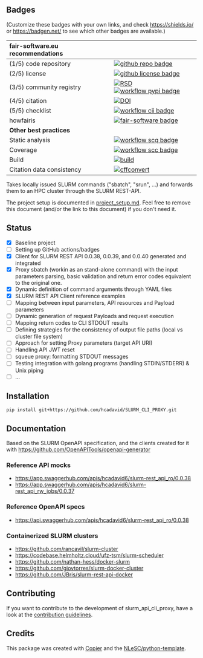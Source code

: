 ## Badges

(Customize these badges with your own links, and check https://shields.io/ or https://badgen.net/ to see which other badges are available.)

| fair-software.eu recommendations | |
| :-- | :--  |
| (1/5) code repository              | [![github repo badge](https://img.shields.io/badge/github-repo-000.svg?logo=github&labelColor=gray&color=blue)](https://github.com/hcadavid/slurm_api_cli_proxy) |
| (2/5) license                      | [![github license badge](https://img.shields.io/github/license/hcadavid/slurm_api_cli_proxy)](https://github.com/hcadavid/slurm_api_cli_proxy) |
| (3/5) community registry           | [![RSD](https://img.shields.io/badge/rsd-slurm_api_cli_proxy-00a3e3.svg)](https://www.research-software.nl/software/slurm_api_cli_proxy) [![workflow pypi badge](https://img.shields.io/pypi/v/slurm_api_cli_proxy.svg?colorB=blue)](https://pypi.python.org/project/slurm_api_cli_proxy/) |
| (4/5) citation                     | [![DOI](https://zenodo.org/badge/DOI/<replace-with-created-DOI>.svg)](https://doi.org/<replace-with-created-DOI>)|
| (5/5) checklist                    | [![workflow cii badge](https://bestpractices.coreinfrastructure.org/projects/<replace-with-created-project-identifier>/badge)](https://bestpractices.coreinfrastructure.org/projects/<replace-with-created-project-identifier>) |
| howfairis                          | [![fair-software badge](https://img.shields.io/badge/fair--software.eu-%E2%97%8F%20%20%E2%97%8F%20%20%E2%97%8F%20%20%E2%97%8F%20%20%E2%97%8B-yellow)](https://fair-software.eu) |
| **Other best practices**           | &nbsp; |
| Static analysis                    | [![workflow scq badge](https://sonarcloud.io/api/project_badges/measure?project=hcadavid_slurm_api_cli_proxy&metric=alert_status)](https://sonarcloud.io/dashboard?id=hcadavid_slurm_api_cli_proxy) |
| Coverage                           | [![workflow scc badge](https://sonarcloud.io/api/project_badges/measure?project=hcadavid_slurm_api_cli_proxy&metric=coverage)](https://sonarcloud.io/dashboard?id=hcadavid_slurm_api_cli_proxy) || Documentation                      | [![Documentation Status](https://readthedocs.org/projects/slurm_api_cli_proxy/badge/?version=latest)](https://slurm_api_cli_proxy.readthedocs.io/en/latest/?badge=latest) || **GitHub Actions**                 | &nbsp; |
| Build                              | [![build](https://github.com/hcadavid/slurm_api_cli_proxy/actions/workflows/build.yml/badge.svg)](https://github.com/hcadavid/slurm_api_cli_proxy/actions/workflows/build.yml) |
| Citation data consistency          | [![cffconvert](https://github.com/hcadavid/slurm_api_cli_proxy/actions/workflows/cffconvert.yml/badge.svg)](https://github.com/hcadavid/slurm_api_cli_proxy/actions/workflows/cffconvert.yml) || SonarCloud                         | [![sonarcloud](https://github.com/hcadavid/slurm_api_cli_proxy/actions/workflows/sonarcloud.yml/badge.svg)](https://github.com/hcadavid/slurm_api_cli_proxy/actions/workflows/sonarcloud.yml) |## How to use slurm_api_cli_proxy

Takes locally issued SLURM commands (\"sbatch\", \"srun\", ...) and forwards them to an HPC cluster through the SLURM REST-API.

The project setup is documented in [project_setup.md](project_setup.md). Feel free to remove this document (and/or the link to this document) if you don't need it.

## Status

- [X] Baseline project
- [ ] Setting up GitHub actions/badges
- [X] Client for SLURM REST API 0.0.38, 0.0.39, and 0.0.40 generated and integrated
- [X] Proxy sbatch (workin as an stand-alone command) with the input parameters parsing, basic validation and return error codes equivalent to the original one.
- [X] Dynamic definition of command arguments through YAML files
- [X] SLURM REST API Client reference examples
- [ ] Mapping between input parameters, API resources and Payload parameters
- [ ] Dynamic generation of request Payloads and request execution
- [ ] Mapping return codes to CLI STDOUT results
- [ ] Defining strategies for the consistency of output file paths (local vs cluster file system)
- [ ] Approach for setting Proxy parameters (target API URI)
- [ ] Handling API JWT reset
- [ ] squeue proxy: formatting STDOUT messages
- [ ] Testing integration with golang programs (handling STDIN/STDERR) & Unix piping
- [ ] ...

## Installation 

```
pip install git+https://github.com/hcadavid/SLURM_CLI_PROXY.git
```


## Documentation

Based on the SLURM OpenAPI specification, and the clients created for it with https://github.com/OpenAPITools/openapi-generator

### Reference API mocks

- https://app.swaggerhub.com/apis/hcadavid6/slurm-rest_api_ro/0.0.38
- https://app.swaggerhub.com/apis/hcadavid6/slurm-rest_api_rw_jobs/0.0.37

### Reference OpenAPI specs

- https://api.swaggerhub.com/apis/hcadavid6/slurm-rest_api_ro/0.0.38

### Containerized SLURM clusters

- https://github.com/rancavil/slurm-cluster
- https://codebase.helmholtz.cloud/ufz-tsm/slurm-scheduler
- https://github.com/nathan-hess/docker-slurm
- https://github.com/giovtorres/slurm-docker-cluster
- https://github.com/JBris/slurm-rest-api-docker



## Contributing

If you want to contribute to the development of slurm_api_cli_proxy,
have a look at the [contribution guidelines](CONTRIBUTING.md).

## Credits

This package was created with [Copier](https://github.com/copier-org/copier) and the [NLeSC/python-template](https://github.com/NLeSC/python-template).
